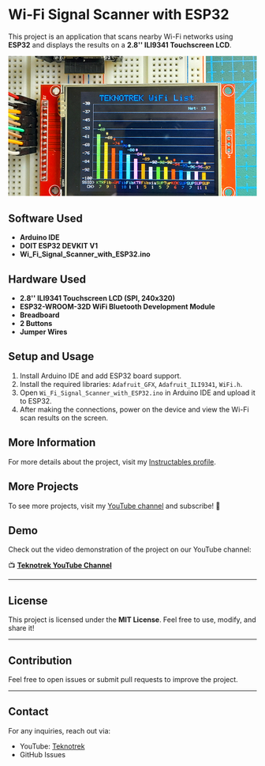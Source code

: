 # Wi-Fi Signal Scanner with ESP32

This project is an application that scans nearby Wi-Fi networks using **ESP32** and displays the results on a **2.8'' ILI9341 Touchscreen LCD**.

![PCB Layout](https://raw.githubusercontent.com/TeknoTrek/Wi-Fi-Signal-Scanner-with-ESP32/refs/heads/main/images/WiFi_Signal_Scanner_ESP32_01.jpg)


## Software Used
- **Arduino IDE**
- **DOIT ESP32 DEVKIT V1**
- **Wi_Fi_Signal_Scanner_with_ESP32.ino**

## Hardware Used
- **2.8'' ILI9341 Touchscreen LCD (SPI, 240x320)**
- **ESP32-WROOM-32D WiFi Bluetooth Development Module**
- **Breadboard**
- **2 Buttons**
- **Jumper Wires**

## Setup and Usage
1. Install Arduino IDE and add ESP32 board support.
2. Install the required libraries: `Adafruit_GFX`, `Adafruit_ILI9341`, `WiFi.h`.
3. Open `Wi_Fi_Signal_Scanner_with_ESP32.ino` in Arduino IDE and upload it to ESP32.
4. After making the connections, power on the device and view the Wi-Fi scan results on the screen.

## More Information
For more details about the project, visit my [Instructables profile](https://www.instructables.com/member/TeknoTrek/).

## More Projects
To see more projects, visit my [YouTube channel](https://www.youtube.com/@TeknoTrek) and subscribe! 🚀

## Demo
Check out the video demonstration of the project on our YouTube channel:

📺 **[Teknotrek YouTube Channel](https://www.youtube.com/shorts/W41pUm8G8MQ)**

---

## License
This project is licensed under the **MIT License**. Feel free to use, modify, and share it!

---

## Contribution
Feel free to open issues or submit pull requests to improve the project.

---

## Contact
For any inquiries, reach out via:
- YouTube: [Teknotrek](https://www.youtube.com/@Teknotrek)
- GitHub Issues